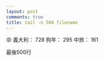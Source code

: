 ```yaml
---
layout: post
comments: true
title: tail -n 500 filename
---
```


:rage: 義大利： 728 狗年： 295 中旅： 161


最後500行
